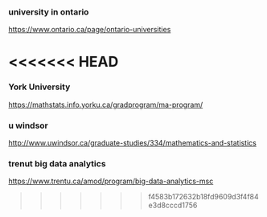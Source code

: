 ### university in ontario

https://www.ontario.ca/page/ontario-universities

<<<<<<< HEAD
=======
### York University 

https://mathstats.info.yorku.ca/gradprogram/ma-program/


### u windsor

http://www.uwindsor.ca/graduate-studies/334/mathematics-and-statistics


### trenut  big data analytics

https://www.trentu.ca/amod/program/big-data-analytics-msc














>>>>>>> f4583b172632b18fd9609d3f4f84e3d8cccd1756
